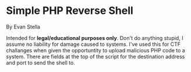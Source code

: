 # Simple PHP Reverse Shell

By Evan Stella

Intended for **legal/educational purposes only**. Don't do anything stupid, I assume no liability for damage caused to systems. I've used this for CTF challanges when given the opportuntity to upload malicious PHP code to a system. There are fields at the top of the script for the destination address and port to send the shell to. 
